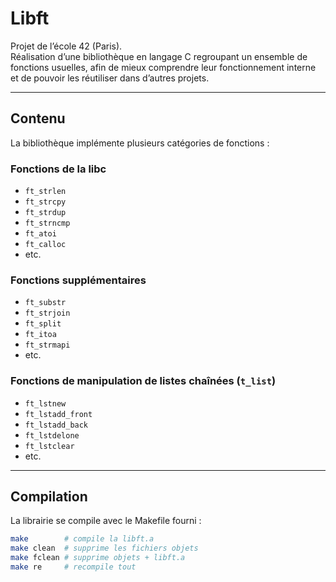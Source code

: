# Libft

Projet de l’école 42 (Paris).  
Réalisation d’une bibliothèque en langage C regroupant un ensemble de fonctions usuelles, afin de mieux comprendre leur fonctionnement interne et de pouvoir les réutiliser dans d’autres projets.

---

## Contenu

La bibliothèque implémente plusieurs catégories de fonctions :

### Fonctions de la libc
- `ft_strlen`
- `ft_strcpy`
- `ft_strdup`
- `ft_strncmp`
- `ft_atoi`
- `ft_calloc`
- etc.

### Fonctions supplémentaires
- `ft_substr`
- `ft_strjoin`
- `ft_split`
- `ft_itoa`
- `ft_strmapi`
- etc.

### Fonctions de manipulation de listes chaînées (`t_list`)
- `ft_lstnew`
- `ft_lstadd_front`
- `ft_lstadd_back`
- `ft_lstdelone`
- `ft_lstclear`
- etc.

---

## Compilation

La librairie se compile avec le Makefile fourni :

```bash
make        # compile la libft.a
make clean  # supprime les fichiers objets
make fclean # supprime objets + libft.a
make re     # recompile tout
